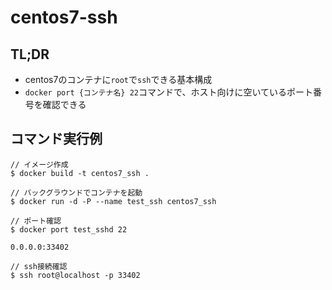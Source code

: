 # centos7-ssh

## TL;DR

- centos7のコンテナに`root`で`ssh`できる基本構成
- `docker port {コンテナ名} 22`コマンドで、ホスト向けに空いているポート番号を確認できる

## コマンド実行例

```shell
// イメージ作成
$ docker build -t centos7_ssh .

// バックグラウンドでコンテナを起動
$ docker run -d -P --name test_ssh centos7_ssh

// ポート確認
$ docker port test_sshd 22

0.0.0.0:33402

// ssh接続確認
$ ssh root@localhost -p 33402
```
